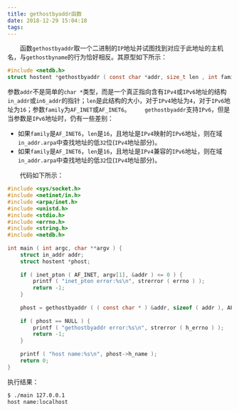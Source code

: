 ```yaml
---
title: gethostbyaddr函数
date: 2018-12-29 15:04:18
tags:
---
```

&emsp;&emsp;函数`gethostbyaddr`取一个二进制的`IP`地址并试图找到对应于此地址的主机名，与`gethostbyname`的行为恰好相反。其原型如下所示：

``` c
#include <netdb.h>
struct hostent *gethostbyaddr ( const char *addr, size_t len , int family );
```

参数`addr`不是简单的`char *`类型，而是一个真正指向含有`IPv4`或`IPv6`地址的结构`in_addr`或`in6_addr`的指针；`len`是此结构的大小，对于`IPv4`地址为`4`，对于`IPv6`地址为`16`；参数`family`为`AF_INET`或`AF_INET6`。
&emsp;&emsp;`gethostbyaddr`支持`IPv6`，但是当参数是`IPv6`地址时，仍有一些差别：

- 如果`family`是`AF_INET6`，`len`是`16`，且地址是`IPv4`映射的`IPv6`地址，则在域`in_addr.arpa`中查找地址的低`32`位(`IPv4`地址部分)。
- 如果`family`是`AF_INET6`，`len`是`16`，且地址是`IPv4`兼容的`IPv6`地址，则在域`in_addr.arpa`中查找地址的低`32`位(`IPv4`地址部分)。

&emsp;&emsp;代码如下所示：

``` c
#include <sys/socket.h>
#include <netinet/in.h>
#include <arpa/inet.h>
#include <unistd.h>
#include <stdio.h>
#include <errno.h>
#include <string.h>
#include <netdb.h>
​
int main ( int argc, char **argv ) {
    struct in_addr addr;
    struct hostent *phost;
​
    if ( inet_pton ( AF_INET, argv[1], &addr ) <= 0 ) {
        printf ( "inet_pton error:%s\n", strerror ( errno ) );
        return -1;
    }
​
    phost = gethostbyaddr ( ( const char * ) &addr, sizeof ( addr ), AF_INET );
​
    if ( phost == NULL ) {
        printf ( "gethostbyaddr error:%s\n", strerror ( h_errno ) );
        return -1;
    }
​
    printf ( "host name:%s\n", phost->h_name );
    return 0;
}
```

执行结果：

``` bash
$ ./main 127.0.0.1
host name:localhost
```